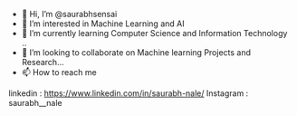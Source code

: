 - 👋 Hi, I’m @saurabhsensai
- 👀 I’m interested in Machine Learning and AI
- 🌱 I’m currently learning Computer Science and Information Technology ..
- 💞️ I’m looking to collaborate on Machine learning Projects and Research... 
- 📫 How to reach me 

linkedin : https://www.linkedin.com/in/saurabh-nale/
Instagram : saurabh__nale

<!---
saurabhsensai/saurabhsensai is a ✨ special ✨ repository because its `README.md` (this file) appears on your GitHub profile.
You can click the Preview link to take a look at your changes.
--->
